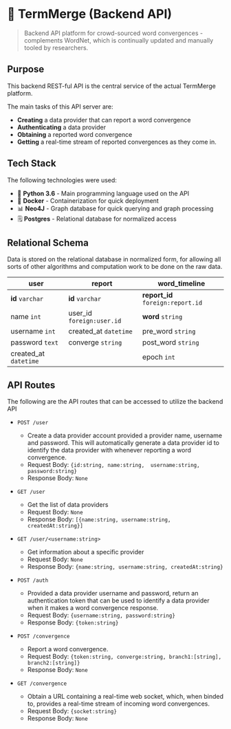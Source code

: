 # 🌠 TermMerge (Backend API)
> Backend API platform for crowd-sourced word convergences - complements WordNet, which is continually updated and manually tooled by researchers.

## Purpose
This backend REST-ful API is the central service of the actual TermMerge platform. 

The main tasks of this API server are:
* **Creating** a data provider that can report a word convergence
* **Authenticating** a data provider
* **Obtaining** a reported word convergence
* **Getting** a real-time stream of reported convergences as they come in. 

## Tech Stack

The following technologies were used:

* 🐍 **Python 3.6** - Main programming language used on the API
* 🐋 **Docker** - Containerization for quick deployment
* 📊 **Neo4J** - Graph database for quick querying and graph processing
* 🗒️ **Postgres** - Relational database for normalized access

## Relational Schema

Data is stored on the relational database in normalized form, for allowing all sorts of other algorithms and computation work to be done on the raw data.

| user                  | report                    | word_timeline                     |
|-----------------------|---------------------------|-----------------------------------|
| **id** `varchar`      | **id** `varchar`          | **report_id** `foreign:report.id` |
| name `int`            | user_id `foreign:user.id` | **word** `string`                 |
| username `int`        | created_at `datetime`     | pre_word `string`                 |
| password `text`       | converge `string`         | post_word `string`                |
| created_at `datetime` |                           | epoch `int`                       |

## API Routes
The following are the API routes that can be accessed to utilize the backend API
	
  * `POST /user`
    * Create a data provider account provided a provider name, username and password. This will automatically generate a data provider id to identify the data provider with whenever reporting a word convergence.
    * Request Body: `{id:string, name:string,  username:string, password:string}`
    * Response Body: `None`
    
  * `GET /user`
  	* Get the list of data providers
    * Request Body: `None`
    * Response Body: `[{name:string, username:string, createdAt:string}]`
    
  * `GET /user/<username:string>`
  	* Get information about a specific provider
    * Request Body: `None`
    * Response Body: `{name:string, username:string, createdAt:string}`
    
  * `POST /auth`
  	* Provided a data provider username and password, return an authentication token that can be used to identify a data provider when it makes a word convergence response.
    * Request Body: `{username:string, password:string}`
    * Response Body: `{token:string}`
    
  * `POST /convergence`
  	* Report a word convergence.
    * Request Body: `{token:string, converge:string, branch1:[string], branch2:[string]}`
    * Response Body: `None`
    
  * `GET /convergence`
    * Obtain a URL containing a real-time web socket, which, when binded to, provides a real-time stream of incoming word convergences.
    * Request Body: `{socket:string}`
    * Response Body: `None`
